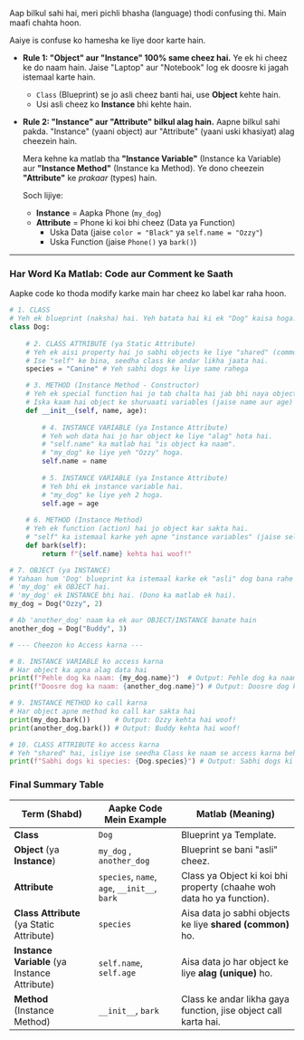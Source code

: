 Aap bilkul sahi hai, meri pichli bhasha (language) thodi confusing thi. Main maafi chahta hoon.

Aaiye is confuse ko hamesha ke liye door karte hain.

  * **Rule 1: "Object" aur "Instance" 100% same cheez hai.**
    Ye ek hi cheez ke do naam hain. Jaise "Laptop" aur "Notebook" log ek doosre ki jagah istemaal karte hain.

      * `Class` (Blueprint) se jo asli cheez banti hai, use **Object** kehte hain.
      * Usi asli cheez ko **Instance** bhi kehte hain.

  * **Rule 2: "Instance" aur "Attribute" bilkul alag hain.**
    Aapne bilkul sahi pakda. "Instance" (yaani object) aur "Attribute" (yaani uski khasiyat) alag cheezein hain.

    Mera kehne ka matlab tha **"Instance Variable"** (Instance ka Variable) aur **"Instance Method"** (Instance ka Method). Ye dono cheezein **"Attribute"** ke *prakaar* (types) hain.

    Soch lijiye:

      * **Instance** = Aapka Phone (`my_dog`)
      * **Attribute** = Phone ki koi bhi cheez (Data ya Function)
          * Uska Data (jaise `color = "Black"` ya `self.name = "Ozzy"`)
          * Uska Function (jaise `Phone()` ya `bark()`)

-----

### Har Word Ka Matlab: Code aur Comment ke Saath

Aapke code ko thoda modify karke main har cheez ko label kar raha hoon.

```python
# 1. CLASS
# Yeh ek blueprint (naksha) hai. Yeh batata hai ki ek "Dog" kaisa hoga.
class Dog:
    
    # 2. CLASS ATTRIBUTE (ya Static Attribute)
    # Yeh ek aisi property hai jo sabhi objects ke liye "shared" (common) hai.
    # Ise "self" ke bina, seedha class ke andar likha jaata hai.
    species = "Canine" # Yeh sabhi dogs ke liye same rahega

    # 3. METHOD (Instance Method - Constructor)
    # Yeh ek special function hai jo tab chalta hai jab bhi naya object/instance banta hai.
    # Iska kaam hai object ke shuruaati variables (jaise name aur age) ko set karna.
    def __init__(self, name, age):
        
        # 4. INSTANCE VARIABLE (ya Instance Attribute)
        # Yeh woh data hai jo har object ke liye "alag" hota hai.
        # "self.name" ka matlab hai "is object ka naam".
        # "my_dog" ke liye yeh "Ozzy" hoga.
        self.name = name  
        
        # 5. INSTANCE VARIABLE (ya Instance Attribute)
        # Yeh bhi ek instance variable hai.
        # "my_dog" ke liye yeh 2 hoga.
        self.age = age
    
    # 6. METHOD (Instance Method)
    # Yeh ek function (action) hai jo object kar sakta hai.
    # "self" ka istemaal karke yeh apne "instance variables" (jaise self.name) ko access karta hai.
    def bark(self):
        return f"{self.name} kehta hai woof!"

# 7. OBJECT (ya INSTANCE)
# Yahaan hum 'Dog' blueprint ka istemaal karke ek "asli" dog bana rahe hain.
# 'my_dog' ek OBJECT hai.
# 'my_dog' ek INSTANCE bhi hai. (Dono ka matlab ek hai).
my_dog = Dog("Ozzy", 2)

# Ab 'another_dog' naam ka ek aur OBJECT/INSTANCE banate hain
another_dog = Dog("Buddy", 3)

# --- Cheezon ko Access karna ---

# 8. INSTANCE VARIABLE ko access karna
# Har object ka apna alag data hai
print(f"Pehle dog ka naam: {my_dog.name}")  # Output: Pehle dog ka naam: Ozzy
print(f"Doosre dog ka naam: {another_dog.name}") # Output: Doosre dog ka naam: Buddy

# 9. INSTANCE METHOD ko call karna
# Har object apne method ko call kar sakta hai
print(my_dog.bark())      # Output: Ozzy kehta hai woof!
print(another_dog.bark()) # Output: Buddy kehta hai woof!

# 10. CLASS ATTRIBUTE ko access karna
# Yeh "shared" hai, isliye ise seedha Class ke naam se access karna behtar hai.
print(f"Sabhi dogs ki species: {Dog.species}") # Output: Sabhi dogs ki species: Canine
```

### Final Summary Table

| Term (Shabd) | Aapke Code Mein Example | Matlab (Meaning) |
| --- | --- | --- |
| **Class** | `Dog` | Blueprint ya Template. |
| **Object** (ya **Instance**) | `my_dog` , `another_dog` | Blueprint se bani "asli" cheez. |
| **Attribute** | `species`, `name`, `age`, `__init__`, `bark` | Class ya Object ki koi bhi property (chaahe woh data ho ya function). |
| **Class Attribute** (ya Static Attribute) | `species` | Aisa data jo sabhi objects ke liye **shared (common)** ho. |
| **Instance Variable** (ya Instance Attribute) | `self.name`, `self.age` | Aisa data jo har object ke liye **alag (unique)** ho. |
| **Method** (Instance Method) | `__init__`, `bark` | Class ke andar likha gaya function, jise object call karta hai. |
